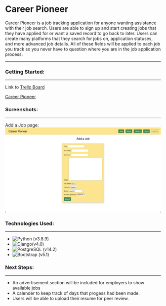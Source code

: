 # Career Pioneer
Career Pioneer is a job tracking application for anyone wanting assistance with their job search. Users are able to sign up and start creating jobs that they have applied for or want a saved record to go back to later. Users can create many platforms that they search for jobs on, application statuses, and more advanced job details. All of these fields will be applied to each job you track so you never have to question where you are in the job application process.

---------------

### Getting Started: 
---------
Link to [Trello Board](https://trello.com/b/ENxDm0m5/job-tracker)

[Career Pioneer]()

### Screenshots:
----------
Add a Job page:
![Screenshot of adding a job](main_app/static/images/Screen%20Shot%202022-04-12%20at%201.09.05%20PM.png)

### Technologies Used:
-----------
* ![Python](https://img.shields.io/badge/Python-FFD43B?style=for-the-badge&logo=python&logoColor=blue) (v3.8.9)
* ![Django](https://img.shields.io/badge/Django-092E20?style=for-the-badge&logo=django&logoColor=green)(v4.0)
* ![PostgreSQL](https://img.shields.io/badge/PostgreSQL-316192?style=for-the-badge&logo=postgresql&logoColor=white) (v14.2)
* ![Bootstrap](https://img.shields.io/badge/Bootstrap-563D7C?style=for-the-badge&logo=bootstrap&logoColor=white) (v5.1)

### Next Steps:
-----------
* An advertisement section will be included for employers to show available jobs
* A calender to keep track of days that progess had been made.
* Users will be able to upload their resume for peer review.